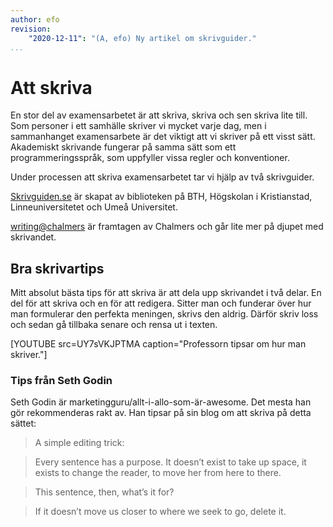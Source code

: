 ```yaml
---
author: efo
revision:
    "2020-12-11": "(A, efo) Ny artikel om skrivguider."
...
```

Att skriva
=======================

En stor del av examensarbetet är att skriva, skriva och sen skriva lite till. Som personer i ett samhälle skriver vi mycket varje dag, men i sammanhanget examensarbete är det viktigt att vi skriver på ett visst sätt. Akademiskt skrivande fungerar på samma sätt som ett programmeringsspråk, som uppfyller vissa regler och konventioner.

Under processen att skriva examensarbetet tar vi hjälp av två skrivguider.

[Skrivguiden.se](https://skrivguiden.se/) är skapat av biblioteken på BTH, Högskolan i Kristianstad, Linneuniversitetet och Umeå Universitet.

[writing@chalmers](https://writing.chalmers.se/chalmers-skrivguide/) är framtagen av Chalmers och går lite mer på djupet med skrivandet.

## Bra skrivartips

Mitt absolut bästa tips för att skriva är att dela upp skrivandet i två delar. En del för att skriva och en för att redigera. Sitter man och funderar över hur man formulerar den perfekta meningen, skrivs den aldrig. Därför skriv loss och sedan gå tillbaka senare och rensa ut i texten.

[YOUTUBE src=UY7sVKJPTMA caption="Professorn tipsar om hur man skriver."]

### Tips från Seth Godin

Seth Godin är marketingguru/allt-i-allo-som-är-awesome. Det mesta han gör rekommenderas rakt av. Han tipsar på sin blog om att skriva på detta sättet:

> A simple editing trick:

> Every sentence has a purpose. It doesn’t exist to take up space, it exists to change the reader, to move her from here to there.

> This sentence, then, what’s it for?

> If it doesn’t move us closer to where we seek to go, delete it.

